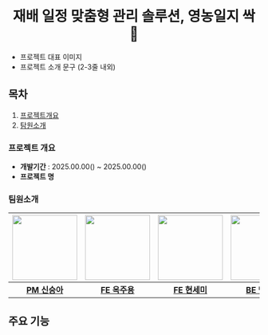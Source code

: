 # <div align="center">재배 일정 맞춤형 관리 솔루션, **영농일지 싹 :seedling:**</div>
- 프로젝트 대표 이미지
- 프로젝트 소개 문구 (2-3줄 내외)

## 목차
1. [프로젝트개요](#1)
2. [탐원소개](#2)

### <span id ="1"> 프로젝트 개요 </span>
- **개발기간** : 2025.00.00() ~ 2025.00.00()
- **프로젝트 명**

### <span id ="2"> 팀원소개 </span>
|<img src="https://avatars.githubusercontent.com/pppineappple" width="130" height="130"/>|<img src="https://avatars.githubusercontent.com/OckJuYong" width="130" height="130"/>|<img src="https://avatars.githubusercontent.com/SemiHyeon" width="130" height="130"/>|<img src="https://avatars.githubusercontent.com/maeng555" width="130" height="130"/>|<img src="https://avatars.githubusercontent.com/h0725j" width="130" height="130"/>|<img src="" width="130" height="130"/>|
|:-:|:-:|:-:|:-:|:-:|:-:|
|[**PM 신승아**](https://github.com/pppineappple)|[**FE 옥주용**](https://github.com/OckJuYong)|[**FE 현세미**](https://github.com/SemiHyeon)|[**BE 맹진영**](https://github.com/maeng555)|[**BE 최현지**](https://github.com/h0725j)|[**DE 박재원**](https://github.com)|

## 주요 기능


<!--

**Here are some ideas to get you started:**

🙋‍♀️ A short introduction - what is your organization all about?
🌈 Contribution guidelines - how can the community get involved?
👩‍💻 Useful resources - where can the community find your docs? Is there anything else the community should know?
🍿 Fun facts - what does your team eat for breakfast?
🧙 Remember, you can do mighty things with the power of [Markdown](https://docs.github.com/github/writing-on-github/getting-started-with-writing-and-formatting-on-github/basic-writing-and-formatting-syntax)
-->
